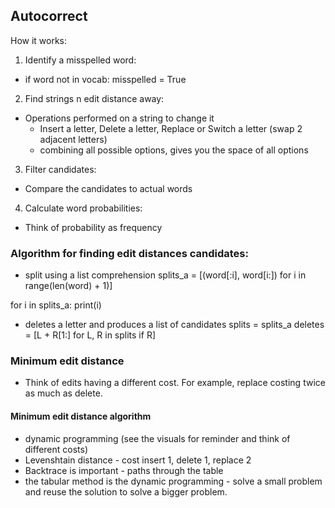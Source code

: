 ## Autocorrect
How it works:
1. Identify a misspelled word:
- if word not in vocab: misspelled = True
2. Find strings n edit distance away:
- Operations performed on a string to change it
    - Insert a letter, Delete a letter, Replace or Switch a letter (swap 2 adjacent letters)
    - combining all possible options, gives you the space of all options
3. Filter candidates:
- Compare the candidates to actual words
4. Calculate word probabilities:
- Think of probability as frequency

### Algorithm for finding edit distances candidates:
- split using a list comprehension
splits_a = [(word[:i], word[i:]) for i in range(len(word) + 1)]

for i in splits_a:
    print(i)
- deletes a letter and produces a list of candidates
splits = splits_a
deletes = [L + R[1:] for L, R in splits if R]

### Minimum edit distance
- Think of edits having a different cost. For example, replace costing twice as much as delete. 

#### Minimum edit distance algorithm
- dynamic programming (see the visuals for reminder and think of different costs)
- Levenshtain distance - cost insert 1, delete 1, replace 2
- Backtrace is important - paths through the table
- the tabular method is the dynamic programming - solve a small problem and reuse the solution to solve a bigger problem.